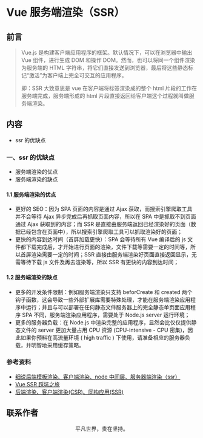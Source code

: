 # Vue 服务端渲染（SSR）

## 前言

> Vue.js 是构建客户端应用程序的框架。默认情况下，可以在浏览器中输出 Vue 组件，进行生成 DOM 和操作 DOM。然而，也可以将同一个组件渲染为服务端的 HTML 字符串，将它们直接发送到浏览器，最后将这些静态标记“激活”为客户端上完全可交互的应用程序。
>
> 即：SSR 大致意思是 vue 在客户端将标签渲染成的整个 html 片段的工作在服务端完成，服务端形成的 html 片段直接返回给客户端这个过程就叫做服务端渲染。

## 内容

- ssr 的优缺点

### 一、ssr 的优缺点

- 服务端渲染的优点
- 服务端渲染的缺点

#### 1.1 服务端渲染的优点

- 更好的 SEO：因为 SPA 页面的内容是通过 Ajax 获取，而搜索引擎爬取工具并不会等待 Ajax 异步完成后再抓取页面内容，所以在 SPA 中是抓取不到页面通过 Ajax 获取到的内容；而 SSR 是直接由服务端返回已经渲染好的页面（数据已经包含在页面中），所以搜索引擎爬取工具可以抓取渲染好的页面；
- 更快的内容到达时间（首屏加载更快）：SPA 会等待所有 Vue 编译后的 js 文件都下载完成后，才开始进行页面的渲染，文件下载等需要一定的时间等，所以首屏渲染需要一定的时间；SSR 直接由服务端渲染好页面直接返回显示，无需等待下载 js 文件及再去渲染等，所以 SSR 有更快的内容到达时间；

#### 1.2 服务端渲染的缺点

- 更多的开发条件限制：例如服务端渲染只支持 beforCreate 和 created 两个钩子函数，这会导致一些外部扩展库需要特殊处理，才能在服务端渲染应用程序中运行；并且与可以部署在任何静态文件服务器上的完全静态单页面应用程序 SPA 不同，服务端渲染应用程序，需要处于 Node.js server 运行环境；
- 更多的服务器负载：在 Node.js 中渲染完整的应用程序，显然会比仅仅提供静态文件的 server 更加大量占用 CPU 资源 (CPU-intensive - CPU 密集)，因此如果你预料在高流量环境 ( high traffic ) 下使用，请准备相应的服务器负载，并明智地采用缓存策略。

### 参考资料

- [细说后端模板渲染、客户端渲染、node 中间层、服务器端渲染（ssr）](https://github.com/senntyou/blogs/blob/master/web-extend/5.md)
- [Vue SSR 踩坑之旅](https://juejin.im/post/5cb6c36e6fb9a068af37aa35)
- [后端渲染、客户端渲染(CSR)、同构应用(SSR)](https://github.com/amandakelake/blog/issues/60)

## 联系作者

<div align="center">
    <p>
        平凡世界，贵在坚持。
    </p>
    <img :src="$withBase('/about/contact.png')" />
</div>
